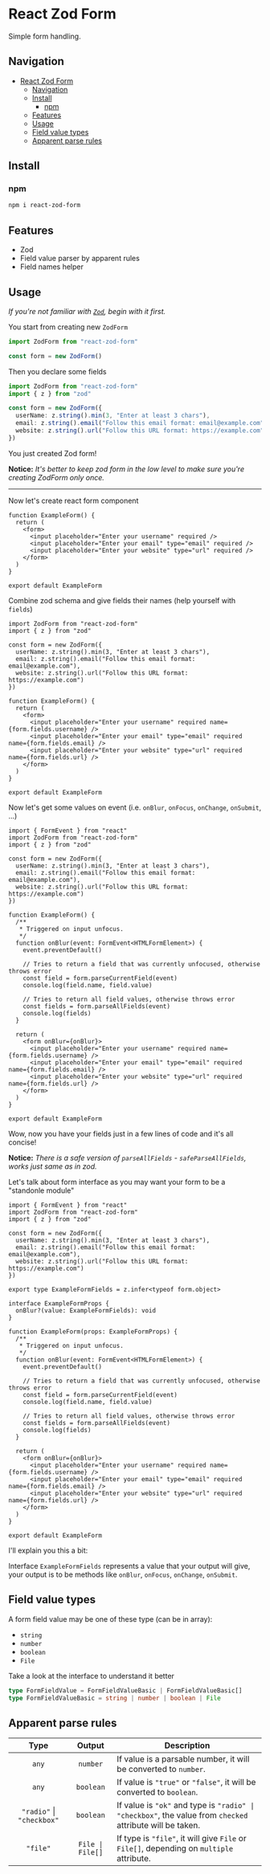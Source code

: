 # React Zod Form

Simple form handling.

<!-- Form handling, relying on zod schemas.

This provides super mega simplicity in the code and gives the same amount of control over the forms. -->

## Navigation

- [React Zod Form](#react-zod-form)
  - [Navigation](#navigation)
  - [Install](#install)
    - [npm](#npm)
  - [Features](#features)
  - [Usage](#usage)
  - [Field value types](#field-value-types)
  - [Apparent parse rules](#apparent-parse-rules)

## Install

### npm

```bash
npm i react-zod-form
```

## Features

- Zod
- Field value parser by apparent rules
- Field names helper

## Usage

_If you're not familiar with [`Zod`](https://zod.dev/), begin with it first._

You start from creating new `ZodForm`

```ts
import ZodForm from "react-zod-form"

const form = new ZodForm()
```

Then you declare some fields

```ts
import ZodForm from "react-zod-form"
import { z } from "zod"

const form = new ZodForm({
  userName: z.string().min(3, "Enter at least 3 chars"),
  email: z.string().email("Follow this email format: email@example.com"),
  website: z.string().url("Follow this URL format: https://example.com")
})
```

You just created Zod form!

**Notice:** _It's better to keep zod form in the low level to make sure you're creating ZodForm only once._

---

Now let's create react form component

```tsx
function ExampleForm() {
  return (
    <form>
      <input placeholder="Enter your username" required />
      <input placeholder="Enter your email" type="email" required />
      <input placeholder="Enter your website" type="url" required />
    </form>
  )
}

export default ExampleForm
```

Combine zod schema and give fields their names (help yourself with `fields`)

```tsx
import ZodForm from "react-zod-form"
import { z } from "zod"

const form = new ZodForm({
  userName: z.string().min(3, "Enter at least 3 chars"),
  email: z.string().email("Follow this email format: email@example.com"),
  website: z.string().url("Follow this URL format: https://example.com")
})

function ExampleForm() {
  return (
    <form>
      <input placeholder="Enter your username" required name={form.fields.username} />
      <input placeholder="Enter your email" type="email" required name={form.fields.email} />
      <input placeholder="Enter your website" type="url" required name={form.fields.url} />
    </form>
  )
}

export default ExampleForm
```

Now let's get some values on event (i.e. `onBlur`, `onFocus`, `onChange`, `onSubmit`, ...)

```tsx
import { FormEvent } from "react"
import ZodForm from "react-zod-form"
import { z } from "zod"

const form = new ZodForm({
  userName: z.string().min(3, "Enter at least 3 chars"),
  email: z.string().email("Follow this email format: email@example.com"),
  website: z.string().url("Follow this URL format: https://example.com")
})

function ExampleForm() {
  /**
   * Triggered on input unfocus.
   */
  function onBlur(event: FormEvent<HTMLFormElement>) {
    event.preventDefault()

    // Tries to return a field that was currently unfocused, otherwise throws error
    const field = form.parseCurrentField(event)
    console.log(field.name, field.value)
    
    // Tries to return all field values, otherwise throws error
    const fields = form.parseAllFields(event)
    console.log(fields)
  }
  
  return (
    <form onBlur={onBlur}>
      <input placeholder="Enter your username" required name={form.fields.username} />
      <input placeholder="Enter your email" type="email" required name={form.fields.email} />
      <input placeholder="Enter your website" type="url" required name={form.fields.url} />
    </form>
  )
}

export default ExampleForm
```

Wow, now you have your fields just in a few lines of code and it's all concise!

**Notice:** _There is a safe version of `parseAllFields` - `safeParseAllFields`, works just same as in zod._

Let's talk about form interface as you may want your form to be a "standonle module"

```tsx
import { FormEvent } from "react"
import ZodForm from "react-zod-form"
import { z } from "zod"

const form = new ZodForm({
  userName: z.string().min(3, "Enter at least 3 chars"),
  email: z.string().email("Follow this email format: email@example.com"),
  website: z.string().url("Follow this URL format: https://example.com")
})

export type ExampleFormFields = z.infer<typeof form.object>

interface ExampleFormProps {
  onBlur?(value: ExampleFormFields): void
}

function ExampleForm(props: ExampleFormProps) {
  /**
   * Triggered on input unfocus.
   */
  function onBlur(event: FormEvent<HTMLFormElement>) {
    event.preventDefault()

    // Tries to return a field that was currently unfocused, otherwise throws error
    const field = form.parseCurrentField(event)
    console.log(field.name, field.value)
    
    // Tries to return all field values, otherwise throws error
    const fields = form.parseAllFields(event)
    console.log(fields)
  }
  
  return (
    <form onBlur={onBlur}>
      <input placeholder="Enter your username" required name={form.fields.username} />
      <input placeholder="Enter your email" type="email" required name={form.fields.email} />
      <input placeholder="Enter your website" type="url" required name={form.fields.url} />
    </form>
  )
}

export default ExampleForm
```

I'll explain you this a bit:

Interface `ExampleFormFields` represents a value that your output will give, your output is to be methods like `onBlur`, `onFocus`, `onChange`, `onSubmit`.

## Field value types

A form field value may be one of these type (can be in array):

- `string`
- `number`
- `boolean`
- `File`

Take a look at the interface to understand it better

```ts
type FormFieldValue = FormFieldValueBasic | FormFieldValueBasic[]
type FormFieldValueBasic = string | number | boolean | File
```

## Apparent parse rules

| Type | Output | Description |
| :---: | :---: | --- |
| `any` | `number`| If value is a parsable number, it will be converted to `number`. |
| `any` | `boolean`| If value is `"true"` or `"false"`, it will be converted to `boolean`. |
| `"radio"` \| `"checkbox"` | `boolean` | If value is `"ok"` and type is `"radio" \| "checkbox"`, the value from `checked` attribute will be taken. |
| `"file"` | `File \| File[]` | If type is `"file"`, it will give `File` or `File[]`, depending on `multiple` attribute. |
